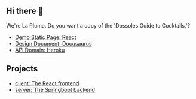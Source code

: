 ## Hi there 👋

We're La Pluma. Do you want a copy of the 'Dossoles Guide to Cocktails,'?

- [Demo Static Page: React](https://bytetype.github.io/alchemists/#)
- [Design Document: Docusaurus](https://bytetype.github.io/document)
- [API Domain: Heroku](https://bytetype-cea685bb8e38.herokuapp.com)

<!--

**Here are some ideas to get you started:**

🙋‍♀️ A short introduction - what is your organization all about?
🌈 Contribution guidelines - how can the community get involved?
👩‍💻 Useful resources - where can the community find your docs? Is there anything else the community should know?
🍿 Fun facts - what does your team eat for breakfast?
🧙 Remember, you can do mighty things with the power of [Markdown](https://docs.github.com/github/writing-on-github/getting-started-with-writing-and-formatting-on-github/basic-writing-and-formatting-syntax)
-->

## Projects
- [client: The React frontend](https://github.com/ByteType/alchemists)
- [server: The Springboot backend](https://github.com/ByteType/amanises)
